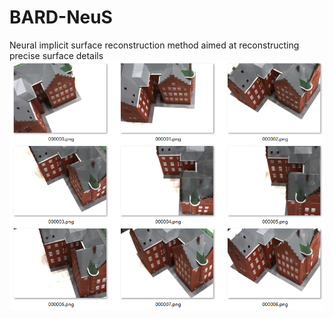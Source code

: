 # BARD-NeuS
Neural implicit surface reconstruction method aimed at reconstructing precise surface details
![alt](https://github.com/Unicodern/BARD-NeuS/blob/main/example/Multi-view%20image.png)
